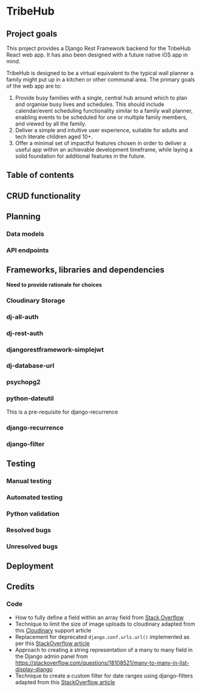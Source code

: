 # TribeHub

## Project goals

This project provides a Django Rest Framework backend for the TribeHub React web app. It has also been designed with a future native iOS app in mind.

TribeHub is designed to be a virtual equivalent to the typical wall planner a family might put up in a kitchen or other communal area. The primary goals of the web app are to:
1) Provide busy families with a single, central hub around which to plan and organise busy lives and schedules. This should include calendar/event scheduling functionality similar to a family wall planner, enabling events to be scheduled for one or multiple family members, and viewed by all the family.
2) Deliver a simple and intuitive user experience, suitable for adults and tech literate children aged 10+. 
3) Offer a minimal set of impactful features chosen in order to deliver a useful app within an achievable development timeframe, while laying a solid foundation for additional features in the future.

## Table of contents

## CRUD functionality

## Planning

### Data models

### API endpoints

## Frameworks, libraries and dependencies
**Need to provide rationale for choices**

### Cloudinary Storage

### dj-all-auth

### dj-rest-auth

### djangorestframework-simplejwt

### dj-database-url

### psychopg2

### python-dateutil

This is a pre-requisite for django-recurrence

### django-recurrence

### django-filter

## Testing

### Manual testing

### Automated testing

### Python validation

### Resolved bugs

### Unresolved bugs

## Deployment

## Credits

### Code

- How to fully define a field within an array field from [Stack Overflow](https://stackoverflow.com/questions/41180829/arrayfield-missing-1-required-positional-argument)
- Technique to limit the size of image uploads to cloudinary adapted from this [Cloudinary](https://support.cloudinary.com/hc/en-us/community/posts/360009752479-How-to-resize-before-uploading-pictures-in-Django) support article
- Replacement for deprecated `django.conf.urls.url()` implemented as per this [StackOverflow article](https://stackoverflow.com/questions/70319606/importerror-cannot-import-name-url-from-django-conf-urls-after-upgrading-to)
- Approach to creating a string representation of a many to many field in the Django admin panel from https://stackoverflow.com/questions/18108521/many-to-many-in-list-display-django
- Technique to create a custom filter for date ranges using django-filters adapted from this [StackOverflow article](https://stackoverflow.com/questions/37183943/django-how-to-filter-by-date-with-django-rest-framework)

